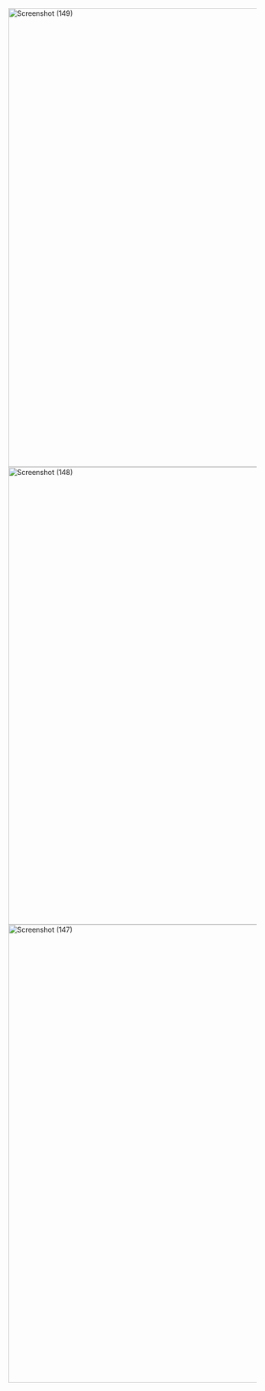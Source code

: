 <img width="1920" height="929" alt="Screenshot (149)" src="https://github.com/user-attachments/assets/a02dabf5-c545-4c7f-9454-a4733b5693de" />
<img width="1920" height="926" alt="Screenshot (148)" src="https://github.com/user-attachments/assets/d8255bac-b869-406f-9ef3-671763f33868" />
<img width="1920" height="928" alt="Screenshot (147)" src="https://github.com/user-attachments/assets/93971a79-fdf0-4041-885a-90e1f35eda7c" />
